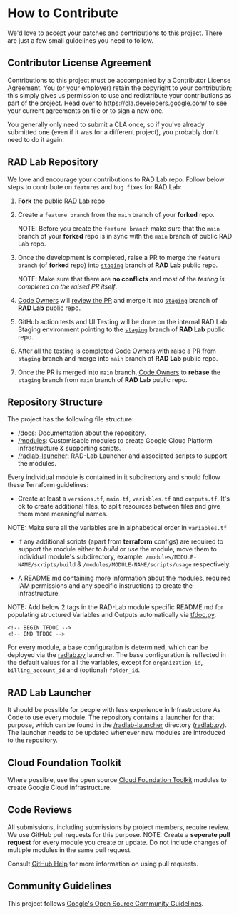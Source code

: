# How to Contribute

We'd love to accept your patches and contributions to this project. There are
just a few small guidelines you need to follow.

## Contributor License Agreement

Contributions to this project must be accompanied by a Contributor License
Agreement. You (or your employer) retain the copyright to your contribution;
this simply gives us permission to use and redistribute your contributions as
part of the project. Head over to <https://cla.developers.google.com/> to see
your current agreements on file or to sign a new one.

You generally only need to submit a CLA once, so if you've already submitted one
(even if it was for a different project), you probably don't need to do it
again.

## RAD Lab Repository

We love and encourage your contributions to RAD Lab repo. Follow below steps to contribute on `features` and `bug fixes` for RAD Lab:

1. **Fork** the public [RAD Lab repo](https://github.com/GoogleCloudPlatform/rad-lab)
2. Create a `feature branch` from the `main` branch of your **forked** repo.

    NOTE: Before you create the `feature branch` make sure that the `main` branch of your **forked** repo is in sync with the `main` branch of public RAD Lab repo.

3. Once the development is completed, raise a PR to merge the `feature branch` (of **forked** repo) into [`staging`](https://github.com/GoogleCloudPlatform/rad-lab/tree/staging) branch of **RAD Lab** public repo.

    NOTE: Make sure that there are **no conflicts** and most of the _testing is completed on the raised PR itself_.

4. [Code Owners](../CODEOWNERS) will [review the PR](CONTRIBUTING.md#code-reviews) and merge it into [`staging`](https://github.com/GoogleCloudPlatform/rad-lab/tree/staging) branch of **RAD Lab** public repo.
5. GitHub action tests and UI Testing will be done on the internal RAD Lab Staging environment pointing to the [`staging`](https://github.com/GoogleCloudPlatform/rad-lab/tree/staging) branch of **RAD Lab** public repo.
6. After all the testing is completed [Code Owners](../CODEOWNERS) with raise a PR from `staging` branch and merge into `main` branch of **RAD Lab** public repo.
7. Once the PR is merged into `main` branch, [Code Owners](../CODEOWNERS) to **rebase** the `staging` branch from `main` branch of **RAD Lab** public repo.
## Repository Structure

The project has the following file structure:
- [/docs](../docs): Documentation about the repository.
- [/modules](../modules): Customisable modules to create Google Cloud Platform infrastructure & supporting scripts.
- [/radlab-launcher](../radlab-launcher): RAD-Lab Launcher and associated scripts to support the modules.

Every individual module is contained in it subdirectory and should follow these Terraform guidelines:

- Create at least a `versions.tf`, `main.tf`, `variables.tf` and `outputs.tf`.  It's ok to create additional files, to split resources between files and give them more meaningful names. 

NOTE: Make sure all the variables are in alphabetical order in `variables.tf`

- If any additional scripts (apart from **terraform** configs) are required to support the module either to *build* or *use* the module, move them to individual module's subdirectory, example: `/modules/MODULE-NAME/scripts/build` & `/modules/MODULE-NAME/scripts/usage` respectively. 

- A README.md containing more information about the modules, required IAM permissions and any specific instructions to create the infrastructure.

NOTE: Add below 2 tags in the RAD-Lab module specific README.md for populating structured Variables and Outputs automatically via [tfdoc.py](../tools/tfdoc.py).

```
<!-- BEGIN TFDOC -->
<!-- END TFDOC -->
```

For every module, a base configuration is determined, which can be deployed via the [radlab.py](../radlab-launcher/README.md) launcher.  The base configuration is reflected in the default values for all the variables, except for `organization_id`, `billing_account_id` and (optional) `folder_id`. 

## RAD Lab Launcher
It should be possible for people with less experience in Infrastructure As Code to use every module.  The repository contains a launcher for that purpose, which can be found in the [/radlab-launcher](../radlab-launcher) directory ([radlab.py](../radlab-launcher/radlab.py)).  The launcher needs to be updated whenever new modules are introduced to the repository.

## Cloud Foundation Toolkit
Where possible, use the open source [Cloud Foundation Toolkit](https://cloud.google.com/foundation-toolkit) modules to create Google Cloud infrastructure.

## Code Reviews

All submissions, including submissions by project members, require review. We use GitHub pull requests for this purpose. 
NOTE: Create a **seperate pull request** for every module you create or update. Do not include changes of multiple modules in the same pull request.  

Consult [GitHub Help](https://help.github.com/articles/about-pull-requests/) for more information on using pull requests.

## Community Guidelines

This project follows [Google's Open Source Community Guidelines](https://opensource.google/conduct/).